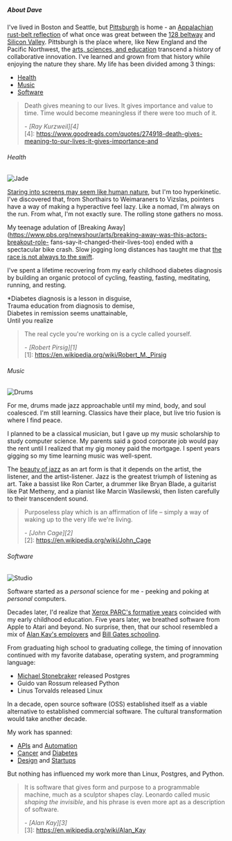 ##### About Dave

I've lived in Boston and Seattle, but [Pittsburgh](/philosophy/between_buddhism_middle_way_and_japanese_ma.html) is home - an [Appalachian rust-belt reflection](https://www.wesa.fm/identity-community/2021-12-11/what-is-appalachia-heres-what-people-from-around-the-region-including-pittsburgh-have-to-say) of what once was great between the [128 beltway](https://bankerandtradesman.com/on-route-128-a-history-of-constant-innovation/) and [Silicon Valley](https://techcrunch.com/2009/10/31/the-valley-of-my-dreams-why-silicon-valley-left-bostons-route-128-in-the-dust/). Pittsburgh is the place where, like New England and the Pacific Northwest, the [arts, sciences, and education](https://profpeaton.com/2015/09/13/starting-with-dewey-education-as-science-or-art/#:~:text=Education%20is%20not%20either%20an%20art%20or%20a,%E2%80%9Csciences%E2%80%9D%20that%20impact%20our%20systematic%20understanding%20of%20education) transcend a history of collaborative innovation. I've learned and grown from that history while enjoying the nature they share. 
My life has been divided among 3 things:

* <a href="#health">Health</a>
* <a href="#music">Music</a>
* <a href="#software">Software</a>

> Death gives meaning to our lives. It gives importance and value to time. Time would become meaningless if there were too much of it. <footer>- <cite>[Ray Kurzweil][4]</cite></footer> 
[4]: https://www.goodreads.com/quotes/274918-death-gives-meaning-to-our-lives-it-gives-importance-and

###### <a name="health"></a>Health
<img class="icon-headshot" src="/images/jade.jpg" alt="Jade" title="Jade"></img> 

[Staring into screens may seem like human nature](https://www.fairobserver.com/more/science/screen-addiction-technology-news-overusing-computer-screens-science-news-38012/), but I'm too hyperkinetic. I've discovered that, from Shorthairs to Weimaraners to Vizslas, pointers have a way of making 
a hyperactive feel lazy. Like a nomad, I'm always on the run. From what, I'm not exactly sure. The rolling stone gathers no moss.

My teenage adulation of [Breaking Away](https://www.pbs.org/newshour/arts/breaking-away-was-this-actors-breakout-role-
fans-say-it-changed-their-lives-too) ended with a spectacular bike
crash. Slow jogging long distances has taught me that [the race is not always to the swift](https://read.gov/aesop/025.html). 

I've spent a lifetime recovering from my early childhood diabetes diagnosis by building an organic protocol of cycling, feasting, fasting, meditating, running, and resting.

*Diabetes diagnosis is a lesson in disguise,  
Trauma education from diagnosis to demise,  
Diabetes in remission seems unattainable,  
Until you realize 

> The real cycle you're working on is a cycle called yourself. <footer>- <cite>[Robert Pirsig][1]</cite></footer> 
[1]: https://en.wikipedia.org/wiki/Robert_M._Pirsig

###### <a name="music"></a>Music
<img class="icon-headshot" src="/images/tama.jpg" alt="Drums" title="Drums"></img>

For me, drums made jazz approachable until my mind, body, and soul coalesced. I'm still learning. Classics have their place, but 
live trio fusion is where I find peace. 

I planned to be a classical musician, but I gave up my music scholarship to study computer
science. My parents said a good corporate job would pay the rent until I realized that my gig money paid the mortgage. I spent years gigging so my time learning music was well-spent.

The [beauty of jazz](https://thebaffler.com/salvos/jazz-is-freedom-grimstad) as an art form is that it depends on the artist, the listener, and the artist-listener. Jazz is the greatest triumph of listening as art. 
Take a bassist like Ron Carter, a drummer like Bryan Blade, a guitarist like Pat Metheny, and a pianist like Marcin Wasilewski, then listen carefully to their transcendent sound. 

> Purposeless play which is an affirmation of life – 
simply a way of waking up to the very life we're living. <footer>- <cite>[John Cage][2]</cite></footer>
[2]: https://en.wikipedia.org/wiki/John_Cage 

###### <a name="software"></a>Software
<img class="icon-headshot" src="/images/computer.jpg" alt="Studio" title="Studio"></img> 

Software started as a *personal* science for me - peeking and poking at *personal* computers.

Decades later, I'd realize that [Xerox PARC's formative years](https://spectrum.ieee.org/xerox-parc) 
coincided with  my early childhood education.
Five years later, we breathed software
from Apple to Atari and beyond. No surprise, then, that our school resembled a mix of 
[Alan Kay's employers](https://en.wikipedia.org/wiki/Alan_Kay#Subsequent_work) and 
[Bill Gates schooling](/people/bill_gates_at_lakeside.html). 

From graduating high school to graduating college, the timing of innovation continued with my favorite database, operating system, and programming language: 

 * [Michael Stonebraker](https://amturing.acm.org/award_winners/stonebraker_1172121.cfm) released Postgres
 * Guido van Rossum released Python 
 * Linus Torvalds released Linux

In a decade, open source software (OSS) established itself as a viable alternative to established commercial software. The cultural transformation would take another decade. 

My work has spanned:

* [APIs](https://xmlrpc.sourceforge.net/documentation.pdf) and  [Automation](https://www.broadcom.com/products/mainframe/product-portfolio/automation-point)
* [Cancer](http://www.nomos.com/pdf/BN_MB_Corvus_MSF0003_R1_06142016.pdf) and [Diabetes](https://www.fastcompany.com/1279088/inside-maya-designs-innovation-boot-camps#:~:text=they%20craft%20glucose%20meters%20for%20diabetics) 
* [Design](https://www.fastcompany.com/1279088/inside-maya-designs-innovation-boot-camps) and [Startups](/collaboration/cobind_retrospective.html) 

But nothing has influenced my work more than Linux, Postgres, and Python. 

> It is software that gives form and purpose to
a programmable machine, much as a sculptor shapes clay. Leonardo called music
*shaping the invisible*, and his phrase is even more apt as a description of
software. <footer>- <cite>[Alan Kay][3]</cite></footer>
[3]: https://en.wikipedia.org/wiki/Alan_Kay
